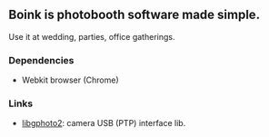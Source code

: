 ## Boink is photobooth software made simple.

Use it at wedding, parties, office gatherings.

### Dependencies

- Webkit browser (Chrome)

### Links

- [libgphoto2](http://www.gphoto.org/proj/libgphoto2/): camera USB (PTP) interface lib.
